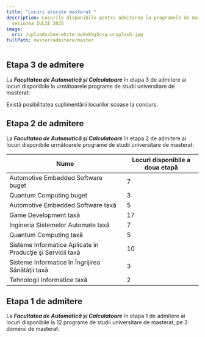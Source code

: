 ```yaml
---
title: "Locuri alocate masterat "
description: Locurile disponibile pentru admiterea la programele de masterat,
  sesiunea IULIE 2025
image:
  src: /uploads/ben-white-mo9vkbg5csg-unsplash.jpg
fullPath: master/admitere/master
---
```

## Etapa 3 de admitere

La ***Facultatea de Automatică și Calculatoare*** în etapa 3 de admitere ai locuri disponibile la următoarele programe de studii universitare de masterat:

<Fig src="/uploads/locuri-masterat-sept-2025.png" alt="Numărul de locuri fără taxă și cu taxă, pentru sesiunea de admitere septembrie 2025" caption="Numărul de locuri fără taxă și cu taxă, pentru sesiunea de admitere septembrie 2025"></Fig>

Există posibilitatea suplimentării locurilor scoase la concurs.


## Etapa 2 de admitere

La ***Facultatea de Automatică și Calculatoare*** în etapa 2 de admitere ai locuri disponibile următoarele programe de studii universitare de masterat:

| **Nume**                                                   | **Locuri disponibile a doua etapă** |
| ---------------------------------------------------------- | ----------------------------------- |
| Automotive Embedded Software buget                         | 7                                   |
| Quantum Computing buget                                    | 3                                   |
| Automotive Embedded Software taxă                          | 5                                   |
| Game Development taxă                                      | 17                                  |
| Ingineria Sistemelor Automate taxă                         | 7                                   |
| Quantum Computing taxă                                     | 5                                   |
| Sisteme Informatice Aplicate în Producţie şi Servicii taxă | 10                                  |
| Sisteme Informatice în Îngrijirea Sănătăţii taxă           | 3                                   |
| Tehnologii Informatice taxă                                | 2                                   |

## Etapa 1 de admitere

La ***Facultatea de Automatică și Calculatoare*** în etapa 1 de admitere ai locuri disponibile la 12 programe de studii universitare de masterat, pe 3 domenii de masterat:

<Fig src="/uploads/locuri-masterat-2025.png" alt="" caption=""></Fig>